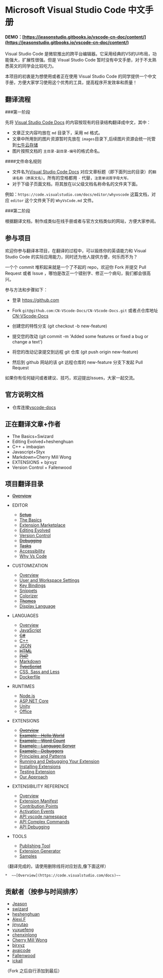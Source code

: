 Microsoft Visual Studio Code 中文手册
===============

#### DEMO：[https://jeasonstudio.gitbooks.io/vscode-cn-doc/content/](https://jeasonstudio.gitbooks.io/vscode-cn-doc/content/)

Visual Studio Code 是微软推出的跨平台编辑器。它采用经典的VS的UI布局，功能强大，扩展性很强。但是  Visual Studio Code 暂时没有中文手册，对于不太熟悉英文的同学会比较吃力。

本项目的初衷是为想使用或者正在使用 Visual Studio Code 的同学提供一个中文手册，方便大家学习使用这个优秀的工具，提高程序开发效率和质量！


## 翻译流程

###第一阶段

先将 [Visual Studio Code Docs](https://code.visualstudio.com/docs) 的内容按现有的目录结构翻译成中文，其中：

- 文章正文内容均放在 `md` 目录下，采用 `md` 格式。
- 文章中所用到的图片资源暂时先放在 `images`目录下,后续图片资源会统一托管到[七牛云存储](http://www.qiniu.com/)
- 图片按照文档的 `主目录-副目录-编号`的格式命名。

####文件命名规则

- 文件名为[Visual Studio Code Docs](https://code.visualstudio.com/docs) 对应文章标题（即下面列出的目录）的`翻译名称（原英文名）`。所有的空格都用 `-` 代替，`注意单词首字母大写。`
- 对于下级子页面文档，将其放在以父级文档名称命名的文件夹下面。

例如：`https://code.visualstudio.com/docs/editor/whyvscode` 这篇文档，对应 `editor` 这个文件夹下的 `WhyVsCode.md` 文件。

###第二阶段

根据翻译文档，制作成类似在线手册或者与官方文档类似的网站，方便大家参阅。

## 参与项目

欢迎你参与翻译本项目，在翻译的过程中，可以锻炼你的英语能力和 Visual Studio Code 的实际应用能力，同时还为他人提供方便，何乐而不为？

一个个 commit 堆积起来就是一个了不起的 repo，欢迎你 Fork 并提交 Pull Request 或者 Issue ，哪怕是改正一个错别字、修正一个病句，我们都会很高兴。

参与方法和步骤如下：

* 登录 https://github.com

* Fork `git@github.com:CN-VScode-Docs/CN-VScode-Docs.git` 或者点仓库地址[CN-VScode-Docs](https://github.com/jeasonstudio/CN-VScode-Docs.git)

* 创建您的特性分支 (git checkout -b new-feature)

* 提交您的改动 (git commit -m 'Added some features or fixed a bug or change a text')

* 将您的改动记录提交到远程 git 仓库 (git push origin new-feature)

* 然后到 github 网站的该 git 远程仓库的 new-feature 分支下发起 Pull Request

如果你有任何疑问或者建议、技巧，欢迎提出Issues，大家一起交流。

## 官方说明文档

* 仓库连接[vscode-docs](https://github.com/Microsoft/vscode-docs.git)

## 正在翻译文章+作者

* The Basics+Swizard
* Editing Evolved+heshenghuan
* C++ + imbaqian
* Javascript+Styx
* Markdown+Cherry Mill Wong
* EXTENSIONS + bjrxyz
* Version Control + Fallenwood
## 项目翻译目录

* ~~[Overview](https://code.visualstudio.com/docs)~~

* EDITOR
  * ~~[Setup](https://code.visualstudio.com/docs/editor/setup)~~
  * [The Basics](https://code.visualstudio.com/docs/editor/codebasics)
  * [Extension Marketplace](https://code.visualstudio.com/docs/editor/extension-gallery)
  * [Editing Evolved](https://code.visualstudio.com/docs/editor/editingevolved)
  * [Version Control](https://code.visualstudio.com/docs/editor/versioncontrol)
  * ~~[Debugging](https://code.visualstudio.com/docs/editor/debugging)~~
  * ~~[Tasks](https://code.visualstudio.com/docs/editor/tasks)~~
  * [Accessibility](https://code.visualstudio.com/docs/editor/accessibility)
  * [Why Vs Code](https://code.visualstudio.com/docs/editor/whyvscode)

* CUSTOMIZATION
  * [Overview](https://code.visualstudio.com/docs/customization/overview)
  * [User and Workspace Settings](https://code.visualstudio.com/docs/customization/userandworkspace)
  * [Key Bindings](https://code.visualstudio.com/docs/customization/keybindings)
  * [Snippets](https://code.visualstudio.com/docs/customization/userdefinedsnippets)
  * [Colorizer](https://code.visualstudio.com/docs/customization/colorizer)
  * ~~[Themes](https://code.visualstudio.com/docs/customization/themes)~~
  * [Display Language](https://code.visualstudio.com/docs/customization/locales)

* LANGUAGES
  * [Overview](https://code.visualstudio.com/docs/languages/overview)
  * [JavaScript](https://code.visualstudio.com/docs/languages/javascript)
  * ~~[C#](https://code.visualstudio.com/docs/languages/csharp)~~
  * [C++](https://code.visualstudio.com/docs/languages/cpp)
  * [JSON](https://code.visualstudio.com/docs/languages/json)
  * ~~[HTML](https://code.visualstudio.com/docs/languages/html)~~
  * ~~[PHP](https://code.visualstudio.com/docs/languages/php)~~
  * [Markdown](https://code.visualstudio.com/docs/languages/markdown)
  * ~~[TypeScript](https://code.visualstudio.com/docs/languages/typescript)~~
  * [CSS, Sass and Less](https://code.visualstudio.com/docs/languages/css)
  * [Dockerfile](https://code.visualstudio.com/docs/languages/dockerfile)

* RUNTIMES
  * [Node.js](https://code.visualstudio.com/docs/runtimes/nodejs)
  * [ASP.NET Core](https://code.visualstudio.com/docs/runtimes/ASPnet5)
  * [Unity](https://code.visualstudio.com/docs/runtimes/unity)
  * [Office](https://code.visualstudio.com/docs/runtimes/office)

* EXTENSIONS
  * ~~[Overview](https://code.visualstudio.com/docs/extensions/overview)~~
  * ~~[Example - Hello World](https://code.visualstudio.com/docs/extensions/example-hello-world)~~
  * ~~[Example - Word Count](https://code.visualstudio.com/docs/extensions/example-word-count)~~
  * ~~[Example - Language Server](https://code.visualstudio.com/docs/extensions/example-language-server)~~
  * ~~[Example - Debuggers](https://code.visualstudio.com/docs/extensions/example-debuggers)~~
  * [Principles and Patterns](https://code.visualstudio.com/docs/extensions/patterns-and-principles)
  * [Running and Debugging Your Extension](https://code.visualstudio.com/docs/extensions/debugging-extensions)
  * [Installing Extensions](https://code.visualstudio.com/docs/extensions/install-extension)
  * [Testing Extension](https://code.visualstudio.com/docs/extensions/testing-extensions)
  * [Our Approach](https://code.visualstudio.com/docs/extensions/our-approach)

* EXTENSIBILITY REFERENCE
  * [Overview](https://code.visualstudio.com/docs/extensionAPI/overview)
  * [Extension Manifest](https://code.visualstudio.com/docs/extensionAPI/extension-manifest)
  * [Contribution Points](https://code.visualstudio.com/docs/extensionAPI/extension-points)
  * [Activation Events](https://code.visualstudio.com/docs/extensionAPI/activation-events)
  * [API vscode namespace](https://code.visualstudio.com/docs/extensionAPI/vscode-api)
  * [API Complex Commands](https://code.visualstudio.com/docs/extensionAPI/vscode-api-commands)
  * [API Debugging](https://code.visualstudio.com/docs/extensionAPI/api-debugging)

* TOOLS
  * [Publishing Tool](https://code.visualstudio.com/docs/tools/vscecli)
  * [Extension Generator](https://code.visualstudio.com/docs/tools/yocode)
  * [Samples](https://code.visualstudio.com/docs/tools/samples)

（翻译完成的，请使用删除线将对应划去,像下面这样）

    *  ~~[Overview](https://code.visualstudio.com/docs)~~

## 贡献者（按参与时间排序）

- [Jeason](http://jeasonstudio.github.io/)
- [swizard](http://swizardlv.github.io/)
- [heshenghuan](http://heshenghuan.github.io/)
- [Alexi.F](http://alexifeng.com/)
- [jinyutao](https://github.com/jinyutao)
- [yuxuefeng](https://github.com/twem007)
- [chenxinlong](http://github.com/chenxinlong)
- [Cherry Mill Wong](http://http://123.206.79.144/)
- [bjrxyz](https://github.com/bjrxyz)
- [avaicode](https://github.com/avaicode)
- [Fallenwood](https://fallenwood.github.io)
- [ickall](https://github.com/ickall)

（Fork 之后自行添加到最后）
